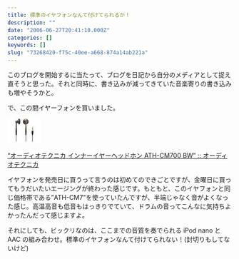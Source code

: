 ```yaml
---
title: 標準のイヤフォンなんて付けてられるか！
description: ""
date: "2006-06-27T20:41:10.000Z"
categories: []
keywords: []
slug: "73268420-f75c-40ee-a668-874a14ab221a"
---
```


このブログを開始するに当たって、ブログを日記から自分のメディアとして捉え直そうと思った。それと同時に、書き込みが減ってきていた音楽寄りの書き込みも増やそうかと。

で、この間イヤーフォンを買いました。

![](0__mpgVaI5kCvf____XhT.jpg)

[“オーディオテクニカ インナーイヤーヘッドホン ATH-CM700 BW” :: オーディオテクニカ](http://www.amazon.co.jp/exec/obidos/redirect?tag=mrchildrenonl-22%26link_code=xm2%26camp=2025%26creative=165953%26path=http://www.amazon.co.jp/gp/redirect.html%253fASIN=B000FWGSAY%2526tag=mrchildrenonl-22%2526lcode=xm2%2526cID=2025%2526ccmID=165953%2526location=/o/ASIN/B000FWGSAY%25253FSubscriptionId=02ZH6J1W0649DTNS6002)

イヤフォンを発売日に買うって言うのは初めてのできごとですが、金曜日に買ってもうだいたいエージングが終わった感じです。もともと、このイヤフォンと同じ価格帯である”ATH-CM7"を使っていたんですが、半端じゃなく音がよくなった感じ。高温高音も低音もはっきりでていて、ドラムの音ってこんなに気持ちよかったんだって感じますよ。

それにしても、ビックリなのは、ここまでの音質を奏でられる iPod nano と AAC の組み合わせ。標準のイヤフォンなんて付けてられない！(封切りもしてないけど)
